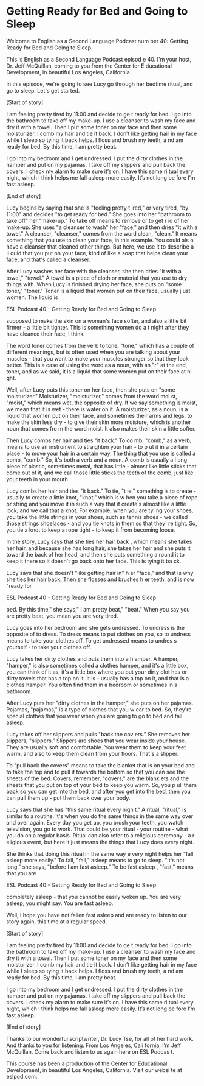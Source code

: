 # Getting Ready for Bed and Going to Sleep

Welcome to English as a Second Language Podcast num ber 40: Getting Ready for Bed and Going to Sleep.

This is English as a Second Language Podcast episod e 40. I'm your host, Dr. Jeff McQuillan, coming to you from the Center for E ducational Development, in beautiful Los Angeles, California.

In this episode, we're going to see Lucy go through  her bedtime ritual, and go to sleep. Let's get started.

[Start of story]

I am feeling pretty tired by 11:00 and decide to ge t ready for bed.  I go into the bathroom to take off my make-up.  I use a cleanser to wash my face and dry it with a towel.  Then I put some toner on my face and  then some moisturizer.  I comb my hair and tie it back.  I don’t like getting  hair in my face while I sleep so tying it back helps.  I floss and brush my teeth, a nd am ready for bed.  By this time, I am pretty beat.

I go into my bedroom and I get undressed.  I put the dirty clothes in the hamper and put on my pajamas.  I take off my slippers and pull back the covers.  I check my alarm to make sure it’s on.  I have this same ri tual every night, which I think helps me fall asleep more easily.  It’s not long be fore I’m fast asleep.

[End of story]

Lucy begins by saying that she is "feeling pretty t ired," or very tired, "by 11:00" and decides "to get ready for bed."  She goes into her "bathroom to take off" her "make-up."  To take off means to remove or to get r id of her make-up.  She uses "a cleanser to wash" her "face," and then dries "it  with a towel."  A cleanser, "cleanser," comes from the word clean, "clean."  It  means something that you use to clean your face, in this example.  You could als o have a cleanser that cleaned other things.  But here, we use it to describe a li quid that you put on your face, kind of like a soap that helps clean your face, and  that's called a cleanser.

After Lucy washes her face with the cleanser, she then dries "it with a towel," "towel."  A towel is a piece of cloth or material that you use to dry things with. When Lucy is finished drying her face, she puts on "some toner," "toner."  Toner is a liquid that women put on their face, usually j ust women.  The liquid is

ESL Podcast 40 - Getting Ready for Bed and Going to  Sleep

supposed to make the skin on a woman's face softer,  and also a little bit firmer - a little bit tighter.  This is something women do a t night after they have cleaned their face, I think.

The word toner comes from the verb to tone, "tone,"  which has a couple of different meanings, but is often used when you are talking about your muscles - that you want to make your muscles stronger so that  they look better.  This is a case of using the word as a noun, with an "r" at the end, toner, and as we said, it is a liquid that some women put on their face at ni ght.

Well, after Lucy puts this toner on her face, then she puts on "some moisturizer." Moisturizer, "moisturizer," comes from the word moi st, "moist," which means wet, the opposite of dry.  If we say something is moist,  we mean that it is wet - there is water on it.  A moisturizer, as a noun, is a liquid  that women put on their face, and sometimes their arms and legs, to make the skin  less dry - to give their skin more moisture, which is another noun that comes fro m the word moist.  It also makes their skin a little softer.

Then Lucy combs her hair and ties "it back."  To co mb, "comb," as a verb, means to use an instrument to straighten your hair - to p ut it in a certain place - to move your hair in a certain way.  The thing that you use  is called a comb, "comb."  So, it's both a verb and a noun.  A comb is usually a l ong piece of plastic, sometimes metal, that has little - almost like little sticks that come out of it, and we call those little sticks the teeth of the comb, just like your  teeth in your mouth.

Lucy combs her hair and ties "it back."  To tie, "t ie," something is to create - usually to create a little knot, "knot," which is w hen you take a piece of rope or string and you move it in such a way that it create s almost like a little lock, and we call that a knot.  For example, when you are tyi ng your shoes, you take the little strings in your shoes, such as tennis shoes - we called those strings shoelaces - and you tie knots in them so that they' re tight.  So, you tie a knot to keep a rope tight - to keep it from becoming loose.

In the story, Lucy says that she ties her hair back , which means she takes her hair, and because she has long hair, she takes her hair and she puts it toward the back of her head, and then she puts something a round it to keep it there so it doesn't go back onto her face.  This is tying it ba ck.

Lucy says that she doesn't "like getting hair in" h er "face," and that is why she ties her hair back.  Then she flosses and brushes h er teeth, and is now "ready for

ESL Podcast 40 - Getting Ready for Bed and Going to  Sleep

bed.  By this time," she says," I am pretty beat," "beat."  When you say you are pretty beat, you mean you are very tired.

Lucy goes into her bedroom and she gets undressed.  To undress is the opposite of to dress.  To dress means to put clothes on you,  so to undress means to take your clothes off.  To get undressed means to undres s yourself - to take your clothes off.

Lucy takes her dirty clothes and puts them into a h amper.  A hamper, "hamper," is also sometimes called a clothes hamper, and it's  a little box, you can think of it as, it's a little box where you put your dirty clot hes or dirty towels that has a top on it.  It is - usually has a top on it, and that is a clothes hamper.  You often find them in a bedroom or sometimes in a bathroom.

After Lucy puts her "dirty clothes in the hamper," she puts on her pajamas. Pajamas, "pajamas," is a type of clothes that you w ear to bed.  So, they're special clothes that you wear when you are going to  go to bed and fall asleep.

Lucy takes off her slippers and pulls "back the cov ers."  She removes her slippers, "slippers."  Slippers are shoes that you wear inside your house.  They are usually soft and comfortable.  You wear them to  keep your feet warm, and also to keep them clean from your floors.  That's a  slipper.

To "pull back the covers" means to take the blanket  that is on your bed and to take the top and to pull it towards the bottom so that you can see the sheets of the bed.  Covers, remember, "covers," are the blank ets and the sheets that you put on top of your bed to keep you warm.  So, you p ull them back so you can get into the bed, and after you get into the bed, then you can pull them up - put them back over your body.

Lucy says that she has "this same ritual every nigh t."  A ritual, "ritual," is similar to a routine.  It's when you do the same things in the  same way over and over again.  Every day you get up, you brush your teeth,  you watch television, you go to work.  That could be your ritual - your routine - what you do on a regular basis. Ritual can also refer to a religious ceremony - a r eligious event, but here it just means the things that Lucy does every night.

She thinks that doing this ritual in the same way e very night helps her "fall asleep more easily."  To fall, "fall," asleep means to go to sleep.  "It's not long," she says, "before I am fast asleep."  To be fast asleep , "fast," means that you are

ESL Podcast 40 - Getting Ready for Bed and Going to  Sleep

completely asleep - that you cannot be easily woken  up.  You are very asleep, you might say.  You are fast asleep.

Well, I hope you have not fallen fast asleep and are ready to listen to our story again, this time at a regular speed.

[Start of story]

I am feeling pretty tired by 11:00 and decide to ge t ready for bed.  I go into the bathroom to take off my make-up.  I use a cleanser to wash my face and dry it with a towel.  Then I put some toner on my face and  then some moisturizer.  I comb my hair and tie it back.  I don’t like getting  hair in my face while I sleep so tying it back helps.  I floss and brush my teeth, a nd am ready for bed.  By this time, I am pretty beat.

I go into my bedroom and I get undressed.  I put the dirty clothes in the hamper and put on my pajamas.  I take off my slippers and pull back the covers.  I check my alarm to make sure it’s on.  I have this same ri tual every night, which I think helps me fall asleep more easily.  It’s not long be fore I’m fast asleep.

[End of story]

Thanks to our wonderful scriptwriter, Dr. Lucy Tse,  for all of her hard work. And thanks to you for listening. From Los Angeles, Cali fornia, I’m Jeff McQuillan. Come back and listen to us again here on ESL Podcas t.

This course has been a production of the Center for  Educational Development, in beautiful Los Angeles, California.  Visit our websi te at eslpod.com.



